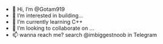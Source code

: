 - 👋 Hi, I’m @Gotam919
- 👀 I’m interested in building...
- 🌱 I’m currently learning C++
- 💞️ I’m looking to collaborate on ...
- 📫 wanna reach me? search @imbiggestnoob in Telegram

<!---
Gotam919/Gotam919 is a ✨ special ✨ repository because its `README.md` (this file) appears on your GitHub profile.
You can click the Preview link to take a look at your changes.
--->
